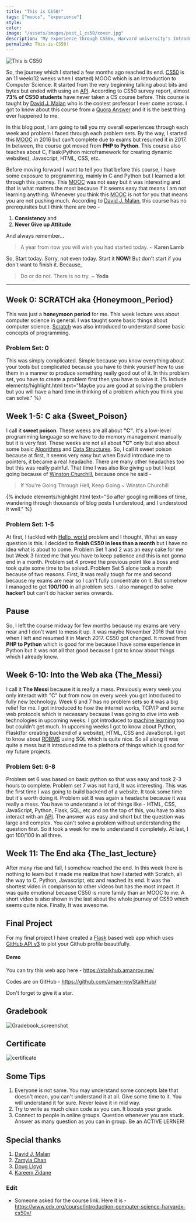 ```yaml
---
title: "This is CS50!"
tags: ["moocs", "experience"]
style:
color:
image: "/assets/images/post_1_cs50/cover.jpg"
description: "My experience through CS50x, Harvard university's Introduction to computer Science."
permalink: This-is-CS50!
---
```


![This is CS50]({{site.baseurl}}/assets/images/post_1_cs50/cover.jpg)

So, the journey which I started a few months ago reached its end. [CS50](https://www.edx.org/course/introduction-computer-science-harvardx-cs50x) is an 11 week(12 weeks when I started) MOOC which is an Introduction to Computer Science. It started from the very beginning talking about bits and bytes but ended with using an [API](https://en.wikipedia.org/wiki/Application_programming_interface). According to CS50 survey report, almost **73% of CS50 students** have never taken a CS course before. This course is taught by [David J. Malan](http://cs.harvard.edu/malan/) who is the coolest professor I ever come across. I got to know about this course from a [Quora Answer](https://www.quora.com/What-are-some-of-the-best-ways-to-learn-programming/answer/Rounak-Banik) and it is the best thing ever happened to me.

In this blog post, I am going to tell you my overall experiences through each week and problem I faced through each problem sets. By the way, I started this [MOOC](https://en.wikipedia.org/wiki/Massive_open_online_course) in 2016 but can't complete due to exams but resumed it in 2017. In between, the course got moved from **PHP to Python**. This course also teaches about C, Flask(Python microframework for creating dynamic websites), Javascript, HTML, CSS, etc.

Before moving forward I want to tell you that before this course, I have some exposure to programming, mainly in C and Python but I learned a lot through this journey. This [MOOC](https://en.wikipedia.org/wiki/Massive_open_online_course) was not easy but it was interesting and that is what matters the most because if it seems easy that means I am not learning anything. Whenever you think this [MOOC](https://en.wikipedia.org/wiki/Massive_open_online_course) is not for you that means you are not pushing much. According to [David J. Malan](http://cs.harvard.edu/malan/), this course has no prerequisites but I think there are two -

1. **Consistency** and
2. **Never Give up Attitude**

And always remember...

> A year from now you will wish you had started today. ~ **Karen Lamb**

So, Start today. Sorry, not even today. Start it **NOW!** But don't start if you don't want to finish it. Because,

> Do or do not. There is no try. ~ **Yoda**

---

## Week 0: SCRATCH aka {Honeymoon_Period}

This was just a **honeymoon period** for me. This week lecture was about computer science in general. I was taught some basic things about computer science. [Scratch](https://scratch.mit.edu/) was also introduced to understand some basic concepts of programming.

### Problem Set: 0

This was simply complicated. Simple because you know everything about your tools but complicated because you have to think yourself how to use them in a manner to produce something really good out of it. In this problem set, you have to create a problem first then you have to solve it. {% include elements/highlight.html text="Maybe you are good at solving the problem but you will have a hard time in thinking of a problem which you think you can solve." %}

## Week 1-5: C aka {Sweet_Poison}

I call it **sweet poison**. These weeks are all about **"C"**. It's a low-level programming language so we have to do memory management manually but it is very fast. These weeks are not all about **"C"** only but also about some basic [Algorithms](https://en.wikipedia.org/wiki/Algorithm) and [Data Structures](https://en.wikipedia.org/wiki/Data_structure). So, I call it sweet poison because at first, it seems very easy but when David introduce me to pointers, it became a real headache. There are many other headaches too but this was really painful. That time I was also like giving up but I kept going because of [Winston Churchill](https://en.wikipedia.org/wiki/Winston_Churchill), because once he said -

> If You're Going Through Hell, Keep Going ~ Winston Churchill

{% include elements/highlight.html text="So after googling millions of time, wandering through thousands of blog posts I understood, and I understood it well." %}

### Problem Set: 1-5

At first, I tackled with [Hello, world](http://docs.cs50.net/problems/hello/hello.html) problem and I thought, What an easy question is this. I decided to **finish CS50 in less than a month** but I have no idea what is about to come. Problem Set 1 and 2 was an easy cake for me but Week 3 hinted me that you have to keep patience and this is not gonna end in a month. Problem set 4 proved the previous point like a boss and took quite some time to be solved. Problem Set 5 alone took a month because of two reasons. First, It was really tough for me and second because my exams are near so I can't fully concentrate on it. But somehow I managed to get **100/100** in all problem sets. I also managed to solve **hacker1** but can't do hacker series onwards.

## Pause

So, I left the course midway for few months because my exams are very near and I don't want to mess it up. It was maybe November 2016 that time when I left and resumed it in March 2017. CS50 got changed. It moved from **PHP to Python** which is good for me because I have some experience in Python but it was not all that good because I got to know about things which I already know.

## Week 6-10: Into the Web aka {The_Messi}

I call it **The Messi** because it is really a mess. Previously every week you only interact with "C" but from now on every week you got introduced to fully new technology. Week 6 and 7 has no problem sets so it was a big relief for me. I got introduced to how the internet works, TCP/IP and some web protocols which is necessary because I was going to dive into web technologies in upcoming weeks. I got introduced to [machine learning](https://en.wikipedia.org/wiki/Machine_learning) too but couldn't get much. In upcoming weeks I got to know about Python, Flask(for creating backend of a website), HTML, CSS and JavaScript. I got to know about [RDBMS](https://en.wikipedia.org/wiki/Relational_database_management_system) using SQL which is quite nice. So all along it was quite a mess but it introduced me to a plethora of things which is good for my future projects.

### Problem Set: 6-8

Problem set 6 was based on basic python so that was easy and took 2-3 hours to complete. Problem set 7 was not hard, It was interesting. This was the first time I was going to build backend of a website. It took some time but it's worth doing it. Problem set 8 was again a headache because it was really a mess. You have to understand a lot of things like - HTML, CSS, JavaScript, Python, Flask, SQL, etc and on the top of this, you have to also interact with an [API](https://en.wikipedia.org/wiki/Application_programming_interface). The answer was easy and short but the question was large and complex. You can't solve a problem without understanding the question first. So it took a week for me to understand it completely. At last, I got 100/100 in all three.

## Week 11: The End aka {The_last_lecture}

After many rise and fall, I somehow reached the end. In this week there is nothing to learn but it made me realize that how I started with Scratch, all the way to C, Python, Javascript, etc and reached its end. It was the shortest video in comparison to other videos but has the most impact. It was quite emotional because CS50 is more family than an MOOC to me. A short video is also shown in the last about the whole journey of CS50 which seems quite nice. Finally, It was awesome.

## Final Project

For my final project I have created a [Flask](http://flask.pocoo.org) based web app which uses [GitHub API v3](https://developer.github.com/v3) to plot your Github profile beautifully.

#### Demo

You can try this web app here - <https://stalkhub.amanroy.me/>

Codes are on GitHub - <https://github.com/aman-roy/StalkHub/>

Don't forget to give it a star.

## Gradebook

![Gradebook_screenshot]({{site.baseurl}}/assets/images/post_1_cs50/Aman_Gradebook_screenshot.png)

## Certificate

![certificate]({{site.baseurl}}/assets/images/post_1_cs50/cs50_certificate.jpg)

## Some Tips

1. Everyone is not same. You may understand some concepts late that doesn't mean, you can't understand it at all. Give some time to it. You will understand it for sure. Never leave it in mid way.
2. Try to write as much clean code as you can. It boosts your grade.
3. Connect to people in online groups. Question whenever you are stuck. Answer as many question as you can in group. Be an ACTIVE LERNER!

## Special thanks

1. [David J. Malan](http://cs.harvard.edu/malan/)
2. [Zamyla Chan](https://twitter.com/zamylachan)
3. [Doug Lloyd](https://www.facebook.com/douglaslloyd)
4. [Kareem Zidane](https://www.facebook.com/kzidanee)

### Edit

- Someone asked for the course link. Here it is - <https://www.edx.org/course/introduction-computer-science-harvardx-cs50x/>
